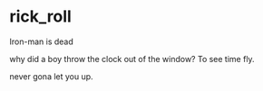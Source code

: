 # rick_roll

Iron-man is dead

why did a boy throw the clock out of the window? 
To see time fly.

never gona let you up.
